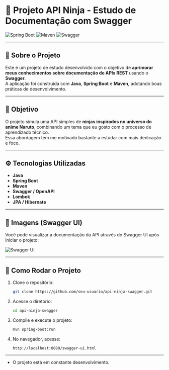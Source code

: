 # 🥷 Projeto API Ninja - Estudo de Documentação com Swagger

![Spring Boot](https://img.shields.io/badge/Spring%20Boot-6DB33F?logo=springboot&logoColor=white&style=for-the-badge)
![Maven](https://img.shields.io/badge/Maven-C71A36?logo=apachemaven&logoColor=white&style=for-the-badge)
![Swagger](https://img.shields.io/badge/Swagger-85EA2D?logo=swagger&logoColor=black&style=for-the-badge)

---

## 🧠 Sobre o Projeto

Este é um projeto de estudo desenvolvido com o objetivo de **aprimorar meus conhecimentos sobre documentação de APIs REST** usando o **Swagger**.  
A aplicação foi construída com **Java**, **Spring Boot** e **Maven**, adotando boas práticas de desenvolvimento.

---

## 🎯 Objetivo

O projeto simula uma API simples de **ninjas inspirados no universo do anime Naruto**, combinando um tema que eu gosto com o processo de aprendizado técnico.  
Essa abordagem tem me motivado bastante a estudar com mais dedicação e foco.

---

## ⚙️ Tecnologias Utilizadas

- **Java**
- **Spring Boot**
- **Maven**
- **Swagger / OpenAPI**
- **Lombok**
- **JPA / Hibernate**

---

## 📸 Imagens (Swagger UI)

Você pode visualizar a documentação da API através do Swagger UI após iniciar o projeto:

![Swagger UI](https://miro.medium.com/v2/resize:fit:828/format:webp/1*F1rD01GAS1dQcKXYjG_LdQ.png)

---

## 🚀 Como Rodar o Projeto

1. Clone o repositório:
   ```bash
   git clone https://github.com/seu-usuario/api-ninja-swagger.git
   ```

2. Acesse o diretório:
   ```bash
   cd api-ninja-swagger
   ```

3. Compile e execute o projeto:
   ```bash
   mvn spring-boot:run
   ```

4. No navegador, acesse:
   ```
   http://localhost:8080/swagger-ui.html
   ```

---
- O projeto está em constante desenvolvimento.
